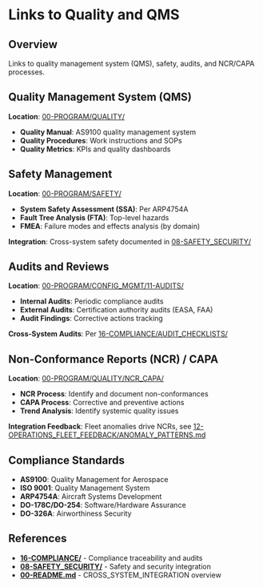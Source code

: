 # Links to Quality and QMS

## Overview

Links to quality management system (QMS), safety, audits, and NCR/CAPA processes.

## Quality Management System (QMS)

**Location**: [00-PROGRAM/QUALITY/](../../../../00-PROGRAM/QUALITY/)

- **Quality Manual**: AS9100 quality management system
- **Quality Procedures**: Work instructions and SOPs
- **Quality Metrics**: KPIs and quality dashboards

## Safety Management

**Location**: [00-PROGRAM/SAFETY/](../../../../00-PROGRAM/SAFETY/)

- **System Safety Assessment (SSA)**: Per ARP4754A
- **Fault Tree Analysis (FTA)**: Top-level hazards
- **FMEA**: Failure modes and effects analysis (by domain)

**Integration**: Cross-system safety documented in [08-SAFETY_SECURITY/](../../08-SAFETY_SECURITY/)

## Audits and Reviews

**Location**: [00-PROGRAM/CONFIG_MGMT/11-AUDITS/](../../../../00-PROGRAM/CONFIG_MGMT/11-AUDITS/)

- **Internal Audits**: Periodic compliance audits
- **External Audits**: Certification authority audits (EASA, FAA)
- **Audit Findings**: Corrective actions tracking

**Cross-System Audits**: Per [16-COMPLIANCE/AUDIT_CHECKLISTS/](../../16-COMPLIANCE/AUDIT_CHECKLISTS/)

## Non-Conformance Reports (NCR) / CAPA

**Location**: [00-PROGRAM/QUALITY/NCR_CAPA/](../../../../00-PROGRAM/QUALITY/)

- **NCR Process**: Identify and document non-conformances
- **CAPA Process**: Corrective and preventive actions
- **Trend Analysis**: Identify systemic quality issues

**Integration Feedback**: Fleet anomalies drive NCRs, see [12-OPERATIONS_FLEET_FEEDBACK/ANOMALY_PATTERNS.md](../../12-OPERATIONS_FLEET_FEEDBACK/ANOMALY_PATTERNS.md)

## Compliance Standards

- **AS9100**: Quality Management for Aerospace
- **ISO 9001**: Quality Management System
- **ARP4754A**: Aircraft Systems Development
- **DO-178C/DO-254**: Software/Hardware Assurance
- **DO-326A**: Airworthiness Security

## References

- **[16-COMPLIANCE/](../../16-COMPLIANCE/)** - Compliance traceability and audits
- **[08-SAFETY_SECURITY/](../../08-SAFETY_SECURITY/)** - Safety and security integration
- **[00-README.md](../../00-README.md)** - CROSS_SYSTEM_INTEGRATION overview

